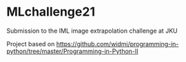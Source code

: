 # MLchallenge21
Submission to the IML image extrapolation challenge at JKU

Project based on https://github.com/widmi/programming-in-python/tree/master/Programming-in-Python-II
